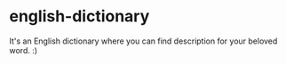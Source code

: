 # english-dictionary

It&#39;s an English dictionary where you can find description for your beloved word. :)